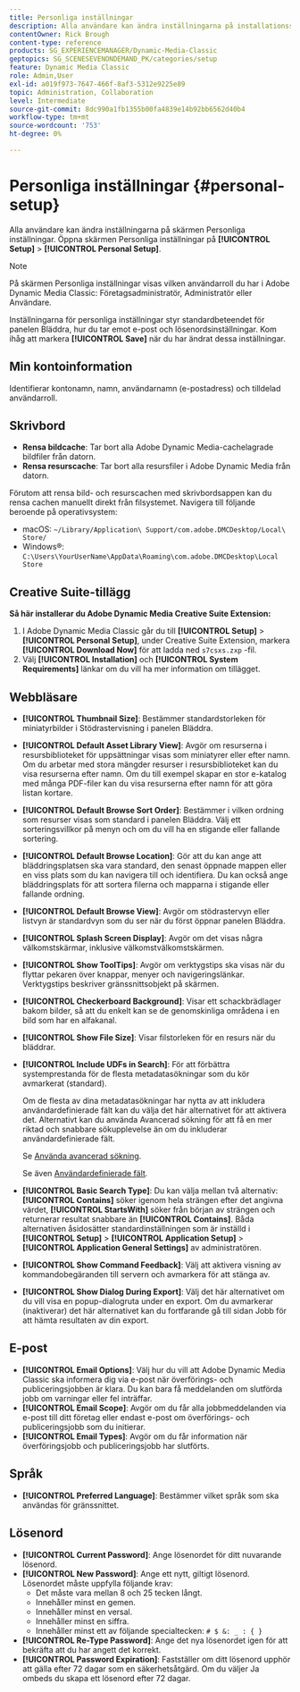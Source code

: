```yaml
---
title: Personliga inställningar
description: Alla användare kan ändra inställningarna på installationsskärmen för Adobe Dynamic Media Classic.
contentOwner: Rick Brough
content-type: reference
products: SG_EXPERIENCEMANAGER/Dynamic-Media-Classic
geptopics: SG_SCENESEVENONDEMAND_PK/categories/setup
feature: Dynamic Media Classic
role: Admin,User
exl-id: a019f973-7647-466f-8af3-5312e9225e89
topic: Administration, Collaboration
level: Intermediate
source-git-commit: 8dc990a1fb1355b00fa4839e14b92bb6562d40b4
workflow-type: tm+mt
source-wordcount: '753'
ht-degree: 0%

---
```


# Personliga inställningar {#personal-setup}

Alla användare kan ändra inställningarna på skärmen Personliga inställningar. Öppna skärmen Personliga inställningar på **[!UICONTROL Setup]** > **[!UICONTROL Personal Setup]**.

>[!NOTE]
>
>På skärmen Personliga inställningar visas vilken användarroll du har i Adobe Dynamic Media Classic: Företagsadministratör, Administratör eller Användare.

Inställningarna för personliga inställningar styr standardbeteendet för panelen Bläddra, hur du tar emot e-post och lösenordsinställningar. Kom ihåg att markera **[!UICONTROL Save]** när du har ändrat dessa inställningar.

## Min kontoinformation

Identifierar kontonamn, namn, användarnamn (e-postadress) och tilldelad användarroll.

## Skrivbord

* **Rensa bildcache**: Tar bort alla Adobe Dynamic Media-cachelagrade bildfiler från datorn.
* **Rensa resurscache**: Tar bort alla resursfiler i Adobe Dynamic Media från datorn.

Förutom att rensa bild- och resurscachen med skrivbordsappen kan du rensa cachen manuellt direkt från filsystemet. Navigera till följande beroende på operativsystem:

* macOS: `~/Library/Application\ Support/com.adobe.DMCDesktop/Local\ Store/`
* Windows®: `C:\Users\YourUserName\AppData\Roaming\com.adobe.DMCDesktop\Local Store`

## Creative Suite-tillägg

**Så här installerar du Adobe Dynamic Media Creative Suite Extension:**

1. I Adobe Dynamic Media Classic går du till **[!UICONTROL Setup]** > **[!UICONTROL Personal Setup]**, under Creative Suite Extension, markera **[!UICONTROL Download Now]** för att ladda ned `s7csxs.zxp` -fil.
1. Välj **[!UICONTROL Installation]** och **[!UICONTROL System Requirements]** länkar om du vill ha mer information om tillägget.

<!--    A readme file is included at the root of the unzipped file to provide you with additional information about the extension.

1. Depending on your installed operating system, do one of the following: -->

<!-- #### Windows

|If you are running|Do this|
|--- |--- |
|Adobe Illustrator 18 in Adobe Creative Cloud 2014|<ul><li>From the root of the unzipped folder, select CC-2014.</li><li>Depending on the bit version of Adobe Illustrator that you are using, select win32 or win64.</li><li>Select libraries > flame, and then copy `aflame.dll` to Adobe Illustrator's executable folder. For example, `C:\Program Files\Adobe\Adobe Illustrator CC 2014\Support Files\Contents\Windows`. </li></ul><br/>**Note**: This example path is for the 64-bit location; the 32-bit location may fall under Program Files (x86) instead. <br/><ul><li>Return to the same libraries folder, select flamingo, and then copy `aflamingo.dll` to the same Adobe Illustrator executable folder that you used in the previous step. </li><li>Return to the win32 or win64 folder that you selected in step 2, and then copy `AdobeS7FXGFileFormat.aip` to Adobe Illustrator's plug-ins folder. For example, `C:\Program Files\Adobe\Adobe Illustrator CC 2014\Plug-ins\Illustrator Formats`. </li></ul> <br/>**Note**: This example path is for the 64-bit location; the 32-bit location may fall under Program Files (x86) instead.|
|Adobe Illustrator 17 in Adobe Creative Cloud|<ul><li>From the root of the unzipped folder, select CC. </li><li>Depending on the bit version of Adobe Illustrator that you are using, select win32 or win64.</li><li> Copy `AdobeS7FXGFileFormat.aip` to Adobe Illustrator's plug-ins folder. For example, `C:\Program Files\Adobe\Adobe Illustrator CC (64 Bit)\Plug-ins\Illustrator Formats`.</li></ul><br/>**Note**: This example path is for the 64-bit location; the 32-bit location may fall under Program Files (x86) instead.|
|Adobe Illustrator 16 in Adobe Creative Suite 6|<ul><li>From the root of the unzipped folder, select 6.0. </li><li>Depending on the bit version of Adobe Illustrator that you are using, select win32 or win64. </li><li>Copy AdobeS7FXGFileFormat.aip to Adobe Illustrator's plug-ins folder. For example, `C:\Program Files\Adobe\Adobe Illustrator CS6 (64 Bit)\Plug-ins\Illustrator Formats`.</li></ul><br/>**Note**: This example path is for the 64-bit location; the 32-bit location may fall under Program Files (x86) instead.|

#### Mac

|If you are running|Do this|
|--- |--- |
|Adobe Illustrator 18 in Adobe Creative Cloud 2014|<ul><li>From the root of the unzipped folder, select CC-2014 > mac64.</li><li>Select libraries > flame, and then copy the `aflame.framework` folder to Adobe Illustrator package contents folder. For example, `/Applications/Adobe Illustrator CC 2014/ Illustrator.app/Contents/Frameworks/`. (To open Adobe Illustrator's package contents folder, right-select on the Adobe illustrator CC 2014 icon and select Show Package Contents from context menu).</li><li>Return to the same libraries folder, select `flamingo`, and then copy the `aflamingo.framework` folder to the same Adobe Illustrator package contents folder that you used in the previous step.</li><li>Return to the mac64 folder that you selected in step 1, and then copy the `AdobeS7FXGFileFormat.aip` folder to Adobe Illustrator's plug-in folder. For example, `/Applications/Adobe Illustrator CC 2014/Plug-ins/Illustrator Formats/`.</li></ul><br/>|
|Adobe Illustrator 17 in Adobe Creative Cloud|<ul><li>From the root of the unzipped folder, select CC > mac64</li><li>Copy the `AdobeS7FXGFileFormat.aip` folder to Adobe Illustrator's plug-in folder. For example, `/Applications/Adobe Illustrator CC/Plug-ins/Illustrator Formats/`.</li></ul><br/>|
|Adobe Illustrator 16 in Adobe Creative Suite 6|<ul><li>From the root of the unzipped folder, select 6.0 > mac64</li><li>Copy the `AdobeS7FXGFileFormat.aip` folder to Adobe Illustrator's plug-in folder. For example, `/Applications/Adobe Illustrator CS6/Plug-ins/Illustrator Formats/`.</li></ul>|

The plug-in is now available for you to use in Adobe Illustrator. -->

## Webbläsare

* **[!UICONTROL Thumbnail Size]**: Bestämmer standardstorleken för miniatyrbilder i Stödrastervisning i panelen Bläddra.
* **[!UICONTROL Default Asset Library View]**: Avgör om resurserna i resursbiblioteket för uppsättningar visas som miniatyrer eller efter namn. Om du arbetar med stora mängder resurser i resursbiblioteket kan du visa resurserna efter namn. Om du till exempel skapar en stor e-katalog med många PDF-filer kan du visa resurserna efter namn för att göra listan kortare.
* **[!UICONTROL Default Browse Sort Order]**: Bestämmer i vilken ordning som resurser visas som standard i panelen Bläddra. Välj ett sorteringsvillkor på menyn och om du vill ha en stigande eller fallande sortering.
* **[!UICONTROL Default Browse Location]**: Gör att du kan ange att bläddringsplatsen ska vara standard, den senast öppnade mappen eller en viss plats som du kan navigera till och identifiera. Du kan också ange bläddringsplats för att sortera filerna och mapparna i stigande eller fallande ordning.
* **[!UICONTROL Default Browse View]**: Avgör om stödrastervyn eller listvyn är standardvyn som du ser när du först öppnar panelen Bläddra.
* **[!UICONTROL Splash Screen Display]**: Avgör om det visas några välkomstskärmar, inklusive välkomstvälkomstskärmen.
* **[!UICONTROL Show ToolTips]**: Avgör om verktygstips ska visas när du flyttar pekaren över knappar, menyer och navigeringslänkar. Verktygstips beskriver gränssnittsobjekt på skärmen.
* **[!UICONTROL Checkerboard Background]**: Visar ett schackbrädlager bakom bilder, så att du enkelt kan se de genomskinliga områdena i en bild som har en alfakanal.
* **[!UICONTROL Show File Size]**: Visar filstorleken för en resurs när du bläddrar.
* **[!UICONTROL Include UDFs in Search]**: För att förbättra systemprestanda för de flesta metadatasökningar som du kör avmarkerat (standard).

  Om de flesta av dina metadatasökningar har nytta av att inkludera användardefinierade fält kan du välja det här alternativet för att aktivera det. Alternativt kan du använda Avancerad sökning för att få en mer riktad och snabbare sökupplevelse än om du inkluderar användardefinierade fält.

  Se [Använda avancerad sökning](searching-assets.md#conducting_an_advanced_search).

  Se även [Användardefinierade fält](application-setup.md#user_defined_fields).

* **[!UICONTROL Basic Search Type]**: Du kan välja mellan två alternativ: **[!UICONTROL Contains]** söker igenom hela strängen efter det angivna värdet, **[!UICONTROL StartsWith]** söker från början av strängen och returnerar resultat snabbare än **[!UICONTROL Contains]**. Båda alternativen åsidosätter standardinställningen som är inställd i **[!UICONTROL Setup]** > **[!UICONTROL Application Setup]** > **[!UICONTROL Application General Settings]** av administratören.
* **[!UICONTROL Show Command Feedback]**: Välj att aktivera visning av kommandobegäranden till servern och avmarkera för att stänga av.
* **[!UICONTROL Show Dialog During Export]**: Välj det här alternativet om du vill visa en popup-dialogruta under en export. Om du avmarkerar (inaktiverar) det här alternativet kan du fortfarande gå till sidan Jobb för att hämta resultaten av din export.

## E-post

* **[!UICONTROL Email Options]**: Välj hur du vill att Adobe Dynamic Media Classic ska informera dig via e-post när överförings- och publiceringsjobben är klara. Du kan bara få meddelanden om slutförda jobb om varningar eller fel inträffar.
* **[!UICONTROL Email Scope]**: Avgör om du får alla jobbmeddelanden via e-post till ditt företag eller endast e-post om överförings- och publiceringsjobb som du initierar.
* **[!UICONTROL Email Types]**: Avgör om du får information när överföringsjobb och publiceringsjobb har slutförts.

## Språk

* **[!UICONTROL Preferred Language]**: Bestämmer vilket språk som ska användas för gränssnittet.

## Lösenord

* **[!UICONTROL Current Password]**: Ange lösenordet för ditt nuvarande lösenord.
* **[!UICONTROL New Password]**: Ange ett nytt, giltigt lösenord. Lösenordet måste uppfylla följande krav:
   * Det måste vara mellan 8 och 25 tecken långt.
   * Innehåller minst en gemen.
   * Innehåller minst en versal.
   * Innehåller minst en siffra.
   * Innehåller minst ett av följande specialtecken: `# $ &: _ : { }`
* **[!UICONTROL Re-Type Password]**: Ange det nya lösenordet igen för att bekräfta att du har angett det korrekt.
* **[!UICONTROL Password Expiration]**: Fastställer om ditt lösenord upphör att gälla efter 72 dagar som en säkerhetsåtgärd. Om du väljer Ja ombeds du skapa ett lösenord efter 72 dagar.
